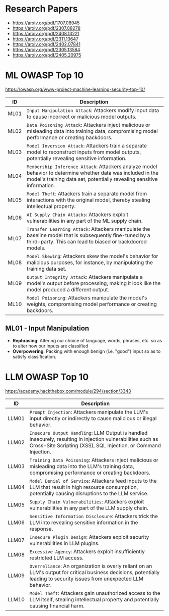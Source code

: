 # Research Papers

* https://arxiv.org/pdf/1707.08945
* https://arxiv.org/pdf/2307.08278
* https://arxiv.org/pdf/2408.13221
* https://arxiv.org/pdf/2311.13647
* https://arxiv.org/pdf/2402.07841
* https://arxiv.org/pdf/2305.13584
* https://arxiv.org/pdf/2405.20975
# ML OWASP Top 10
https://owasp.org/www-project-machine-learning-security-top-10/

|ID|Description|
|---|---|
|ML01|`Input Manipulation Attack`: Attackers modify input data to cause incorrect or malicious model outputs.|
|ML02|`Data Poisoning Attack`: Attackers inject malicious or misleading data into training data, compromising model performance or creating backdoors.|
|ML03|`Model Inversion Attack`: Attackers train a separate model to reconstruct inputs from model outputs, potentially revealing sensitive information.|
|ML04|`Membership Inference Attack`: Attackers analyze model behavior to determine whether data was included in the model's training data set, potentially revealing sensitive information.|
|ML05|`Model Theft`: Attackers train a separate model from interactions with the original model, thereby stealing intellectual property.|
|ML06|`AI Supply Chain Attacks`: Attackers exploit vulnerabilities in any part of the ML supply chain.|
|ML07|`Transfer Learning Attack`: Attackers manipulate the baseline model that is subsequently fine-tuned by a third-party. This can lead to biased or backdoored models.|
|ML08|`Model Skewing`: Attackers skew the model's behavior for malicious purposes, for instance, by manipulating the training data set.|
|ML09|`Output Integrity Attack`: Attackers manipulate a model's output before processing, making it look like the model produced a different output.|
|ML10|`Model Poisoning`: Attackers manipulate the model's weights, compromising model performance or creating backdoors.|
## ML01 - Input Manipulation
* **Rephrasing**: Altering our choice of language, words, phrases, etc. so as to alter how our inputs are classified
* **Overpowering**: Packing with enough benign (i.e. "good") input so as to satisfy classification.
# LLM OWASP Top 10
https://academy.hackthebox.com/module/294/section/3343

|ID|Description|
|---|---|
|LLM01|`Prompt Injection`: Attackers manipulate the LLM's input directly or indirectly to cause malicious or illegal behavior.|
|LLM02|`Insecure Output Handling`: LLM Output is handled insecurely, resulting in injection vulnerabilities such as Cross-Site Scripting (XSS), SQL Injection, or Command Injection.|
|LLM03|`Training Data Poisoning`: Attackers inject malicious or misleading data into the LLM's training data, compromising performance or creating backdoors.|
|LLM04|`Model Denial of Service`: Attackers feed inputs to the LLM that result in high resource consumption, potentially causing disruptions to the LLM service.|
|LLM05|`Supply Chain Vulnerabilities`: Attackers exploit vulnerabilities in any part of the LLM supply chain.|
|LLM06|`Sensitive Information Disclosure`: Attackers trick the LLM into revealing sensitive information in the response.|
|LLM07|`Insecure Plugin Design`: Attackers exploit security vulnerabilities in LLM plugins.|
|LLM08|`Excessive Agency`: Attackers exploit insufficiently restricted LLM access.|
|LLM09|`Overreliance`: An organization is overly reliant on an LLM's output for critical business decisions, potentially leading to security issues from unexpected LLM behavior.|
|LLM10|`Model Theft`: Attackers gain unauthorized access to the LLM itself, stealing intellectual property and potentially causing financial harm.|
